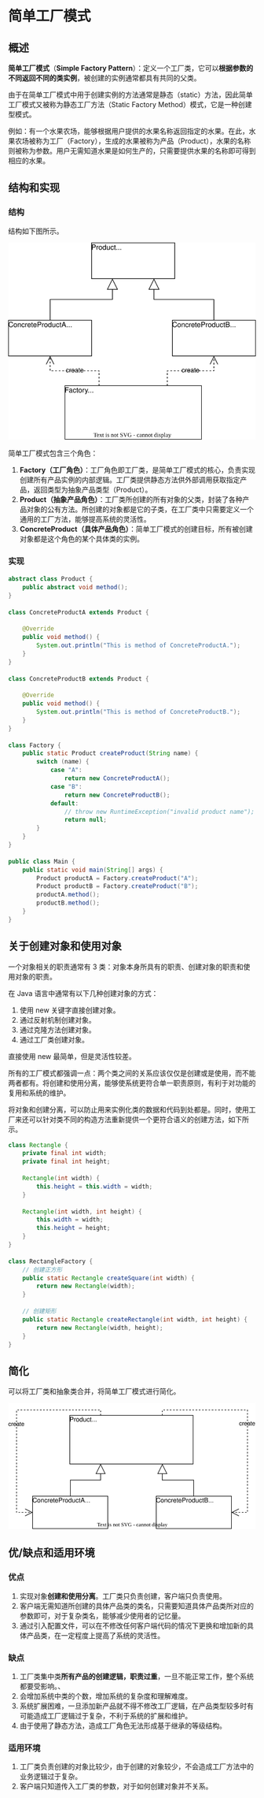 # 简单工厂模式

## 概述

**简单工厂模式**（**Simple Factory Pattern**）：定义一个工厂类，它可以**根据参数的不同返回不同的类实例**，被创建的实例通常都具有共同的父类。

由于在简单工厂模式中用于创建实例的方法通常是静态（static）方法，因此简单工厂模式又被称为静态工厂方法（Static Factory Method）模式，它是一种创建型模式。

例如：有一个水果农场，能够根据用户提供的水果名称返回指定的水果。在此，水果农场被称为工厂（Factory），生成的水果被称为产品（Product），水果的名称则被称为参数。用户无需知道水果是如何生产的，只需要提供水果的名称即可得到相应的水果。

## 结构和实现

### 结构

结构如下图所示。

![simple-factory-pattern](./imgs/simple-factory-pattern.svg)

简单工厂模式包含三个角色：

1. **Factory（工厂角色）**：工厂角色即工厂类，是简单工厂模式的核心，负责实现创建所有产品实例的内部逻辑。工厂类提供静态方法供外部调用获取指定产品，返回类型为抽象产品类型（Product）。
2. **Product（抽象产品角色）**：工厂类所创建的所有对象的父类，封装了各种产品对象的公有方法。所创建的对象都是它的子类，在工厂类中只需要定义一个通用的工厂方法，能够提高系统的灵活性。
3. **ConcreteProduct（具体产品角色）**：简单工厂模式的创建目标，所有被创建对象都是这个角色的某个具体类的实例。

### 实现

```java
abstract class Product {
    public abstract void method();
}

class ConcreteProductA extends Product {

    @Override
    public void method() {
        System.out.println("This is method of ConcreteProductA.");
    }
}

class ConcreteProductB extends Product {

    @Override
    public void method() {
        System.out.println("This is method of ConcreteProductB.");
    }
}

class Factory {
    public static Product createProduct(String name) {
        switch (name) {
            case "A":
                return new ConcreteProductA();
            case "B":
                return new ConcreteProductB();
            default:
                // throw new RuntimeException("invalid product name");
                return null;
        }
    }
}

public class Main {
    public static void main(String[] args) {
        Product productA = Factory.createProduct("A");
        Product productB = Factory.createProduct("B");
        productA.method();
        productB.method();
    }
}
```

## 关于创建对象和使用对象

一个对象相关的职责通常有 3 类：对象本身所具有的职责、创建对象的职责和使用对象的职责。

在 Java 语言中通常有以下几种创建对象的方式：

1. 使用 new 关键字直接创建对象。
2. 通过反射机制创建对象。
3. 通过克隆方法创建对象。
4. 通过工厂类创建对象。

直接使用 new 最简单，但是灵活性较差。

所有的工厂模式都强调一点：两个类之间的关系应该仅仅是创建或是使用，而不能两者都有。将创建和使用分离，能够使系统更符合单一职责原则，有利于对功能的复用和系统的维护。

将对象和创建分离，可以防止用来实例化类的数据和代码到处都是。同时，使用工厂来还可以针对类不同的构造方法重新提供一个更符合语义的创建方法，如下所示。

```java
class Rectangle {
    private final int width;
    private final int height;

    Rectangle(int width) {
        this.height = this.width = width;
    }

    Rectangle(int width, int height) {
        this.width = width;
        this.height = height;
    }
}

class RectangleFactory {
    // 创建正方形
    public static Rectangle createSquare(int width) {
        return new Rectangle(width);
    }

    // 创建矩形
    public static Rectangle createRectangle(int width, int height) {
        return new Rectangle(width, height);
    }
}
```

## 简化

可以将工厂类和抽象类合并，将简单工厂模式进行简化。

![simplified-simple-factory-pattern](./imgs/simplified-simple-factory-pattern.svg)

## 优/缺点和适用环境

### 优点

1. 实现对象**创建和使用分离**。工厂类只负责创建，客户端只负责使用。
2. 客户端无需知道所创建的具体产品类的类名，只需要知道具体产品类所对应的参数即可，对于复杂类名，能够减少使用者的记忆量。
3. 通过引入配置文件，可以在不修改任何客户端代码的情况下更换和增加新的具体产品类，在一定程度上提高了系统的灵活性。

### 缺点

1. 工厂类集中类**所有产品的创建逻辑，职责过重**，一旦不能正常工作，整个系统都要受影响。、
2. 会增加系统中类的个数，增加系统的复杂度和理解难度。
3. 系统扩展困难，一旦添加新产品就不得不修改工厂逻辑，在产品类型较多时有可能造成工厂逻辑过于复杂，不利于系统的扩展和维护。
4. 由于使用了静态方法，造成工厂角色无法形成基于继承的等级结构。

### 适用环境

1. 工厂类负责创建的对象比较少，由于创建的对象较少，不会造成工厂方法中的业务逻辑过于复杂。
2. 客户端只知道传入工厂类的参数，对于如何创建对象并不关系。
